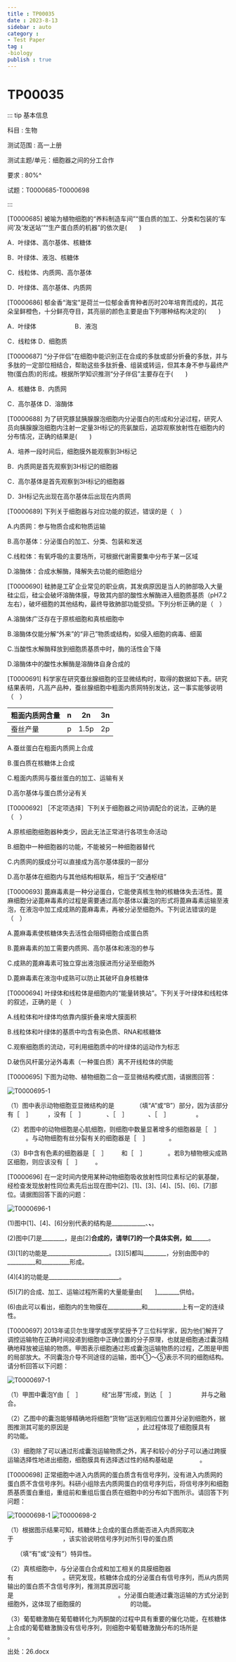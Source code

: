 ```yaml
---
title : TP00035
date : 2023-8-13
sidebar : auto
category : 
- Test Paper
tag : 
-biology
publish : true
---
```

# TP00035

::: tip 基本信息

科目 : 生物

测试范围 : 高一上册

测试主题/单元：细胞器之间的分工合作

要求 : 80%^

试题：T0000685-T0000698

::: 

[T0000685] 被喻为植物细胞的“养料制造车间”“蛋白质的加工、分类和包装的‘车间’及‘发送站’”“生产蛋白质的机器”的依次是(　　)

A．叶绿体、高尔基体、核糖体

B．叶绿体、液泡、核糖体

C．线粒体、内质网、高尔基体

D．叶绿体、高尔基体、内质网

[T0000686] 郁金香“海宝”是荷兰一位郁金香育种者历时20年培育而成的，其花朵呈鲜橙色，十分鲜亮夺目，其亮丽的颜色主要是由下列哪种结构决定的(　　)

A．叶绿体　　　　　　	B．液泡

C．线粒体 		D．细胞质

[T0000687] “分子伴侣”在细胞中能识别正在合成的多肽或部分折叠的多肽，并与多肽的一定部位相结合，帮助这些多肽折叠、组装或转运，但其本身不参与最终产物(蛋白质)的形成。根据所学知识推测“分子伴侣”主要存在于(　　)

A．核糖体 		B．内质网

C．高尔基体 		D．溶酶体

[T0000688] 为了研究豚鼠胰腺腺泡细胞内分泌蛋白的形成和分泌过程，研究人员向胰腺腺泡细胞内注射一定量3H标记的亮氨酸后，追踪观察放射性在细胞内的分布情况，正确的结果是(　　)

A．培养一段时间后，细胞膜外能观察到3H标记

B．内质网是首先观察到3H标记的细胞器

C．高尔基体是首先观察到3H标记的细胞器

D．3H标记先出现在高尔基体后出现在内质网

[T0000689] 下列关于细胞器与对应功能的叙述，错误的是（　）

A.内质网：参与物质合成和物质运输

B.高尔基体：分泌蛋白的加工、分类、包装和发送

C.线粒体：有氧呼吸的主要场所，可根据代谢需要集中分布于某一区域

D.溶酶体：合成水解酶，降解失去功能的细胞组分

[T0000690] 硅肺是工矿企业常见的职业病，其发病原因是当人的肺部吸入大量硅尘后，硅尘会破坏溶酶体膜，导致其内部的酸性水解酶进入细胞质基质（pH7.2左右），破坏细胞的其他结构，最终导致肺部功能受损。下列分析正确的是（　）

A.溶酶体广泛存在于原核细胞和真核细胞中

B.溶酶体仅能分解“外来”的“非己”物质或结构，如侵入细胞的病毒、细菌

C.当酸性水解酶释放到细胞质基质中时，酶的活性会下降

D.溶酶体中的酸性水解酶是溶酶体自身合成的

[T0000691] 科学家在研究蚕丝腺细胞的亚显微结构时，取得的数据如下表。研究结果表明，凡高产品种，蚕丝腺细胞中粗面内质网特别发达，这一事实能够说明（　）

| 粗面内质网含量 | n    | 2n   | 3n   |
| -------------- | ---- | ---- | ---- |
| 蚕丝产量       | p    | 1.5p | 2p   |

A.蚕丝蛋白在粗面内质网上合成

B.蛋白质在核糖体上合成

C.粗面内质网与蚕丝蛋白的加工、运输有关

D.高尔基体与蛋白质分泌有关

[T0000692] ［不定项选择］下列关于细胞器之间协调配合的说法，正确的是（　）

A.原核细胞细胞器种类少，因此无法正常进行各项生命活动

B.细胞中一种细胞器的功能，不能被另一种细胞器替代

C.内质网的膜成分可以直接成为高尔基体膜的一部分

D.高尔基体在细胞内与其他结构相联系，相当于“交通枢纽”

[T0000693] 蓖麻毒素是一种分泌蛋白，它能使真核生物的核糖体失去活性。蓖麻细胞分泌蓖麻毒素的过程是需要通过高尔基体以囊泡的形式将蓖麻毒素运输至液泡，在液泡中加工成成熟的蓖麻毒素，再被分泌至细胞外。下列说法错误的是（　）

A.蓖麻毒素使核糖体失去活性会阻碍细胞合成蛋白质

B.蓖麻毒素的加工需要内质网、高尔基体和液泡的参与

C.成熟的蓖麻毒素可独立穿出液泡膜进而分泌至细胞外

D.蓖麻毒素在液泡中成熟可以防止其破坏自身核糖体

[T0000694] 叶绿体和线粒体是细胞内的“能量转换站”。下列关于叶绿体和线粒体的叙述，正确的是（　）

A.线粒体和叶绿体均依靠内膜折叠来增大膜面积

B.线粒体和叶绿体的基质中均含有染色质、RNA和核糖体

C.观察细胞质的流动，可利用细胞质中的叶绿体的运动作为标志

D.破伤风杆菌分泌外毒素（一种蛋白质）离不开线粒体的供能

[T0000695] 下图为动物、植物细胞二合一亚显微结构模式图，请据图回答：

![T0000695-1](./img/T0000695-1.png)

（1）图中表示动物细胞亚显微结构的是　　　　（填“A”或“B”）部分，因为该部分有［　］ 　  　，没有［　］ 　 　　、［　］ 　　　、［　］ 　　　　。

（2）若图中的动物细胞是心肌细胞，则细胞中数量显著增多的细胞器是［　］ 　　　。与动物细胞有丝分裂有关的细胞器是［　］ 　　　。

（3）B中含有色素的细胞器是［　］ 　　和［　］ 　	　　。若B为植物根尖成熟区细胞，则应该没有［　］ 	　　。

[T0000696] 在一定时间内使用某种动物细胞吸收放射性同位素标记的氨基酸，经检查发现放射性同位素先后出现在图中[2]、[1]、[3]、[4]、[5]、[6]、[7]部位。请据图回答下面的问题：

![T0000696-1](./img/T0000696-1.png)

(1)图中[1]、[4]、[6]分别代表的结构是____________、____________、____________。

(2)图中[7]是________，是由[2]________合成的，请举[7]的一个具体实例，如______________。

(3)[1]的功能是______________________。[3][5]都叫________，分别由图中的__________和__________形成。

(4)[4]的功能是_________________________。

(5)[7]的合成、加工、运输过程所需的大量能量由[　　]________供给。

(6)由此可以看出，细胞内的生物膜在____________和____________上有一定的连续性。

[T0000697] 2013年诺贝尔生理学或医学奖授予了三位科学家，因为他们解开了调控运输物在正确时间投递到细胞中正确位置的分子原理，也就是细胞通过囊泡精确地释放被运输的物质。甲图表示细胞通过形成囊泡运输物质的过程，乙图是甲图的局部放大。不同囊泡介导不同途径的运输，图中①～⑤表示不同的细胞结构。请分析回答以下问题：

![T0000697-1](./img/T0000697-1.png)

（1）甲图中囊泡Y由［　］ 　　　经“出芽”形成，到达［　］ 　　　　并与之融合。

（2）乙图中的囊泡能够精确地将细胞“货物”运送到相应位置并分泌到细胞外，据图推测其可能的原因是　　　　　　　　　　　，此过程体现了细胞膜具有　　　　　　的功能。

（3）细胞除了可以通过形成囊泡运输物质之外，离子和较小的分子可以通过跨膜运输选择性地进出细胞，细胞膜具有选择透过性的结构基础是　　　	　。

[T0000698] 正常细胞中进入内质网的蛋白质含有信号序列，没有进入内质网的蛋白质不含信号序列。科研小组除去内质网蛋白的信号序列后，将信号序列和细胞质基质蛋白重组，重组前和重组后蛋白质在细胞中的分布如下图所示。请回答下列问题：

![T0000698-1](./img/T0000698-1.png)    ![T0000698-2](./img/T0000698-2.png)



（1）根据图示结果可知，核糖体上合成的蛋白质能否进入内质网取决于　　　　　　　　，该实验说明信号序列对所引导的蛋白质　　

　　（填“有”或“没有”）特异性。

（2）真核细胞中，与分泌蛋白合成和加工相关的具膜细胞器有　　　　　　　　。研究发现，核糖体合成的分泌蛋白有信号序列，而从内质网输出的蛋白质不含信号序列，推测其原因可能是　　　　　　　　　　　　　　　　　。分泌蛋白能通过囊泡运输的方式分泌到细胞外，这体现了细胞膜的　　　　　　　　的功能。

（3）葡萄糖激酶在葡萄糖转化为丙酮酸的过程中具有重要的催化功能，在核糖体上合成的葡萄糖激酶没有信号序列，则细胞中葡萄糖激酶分布的场所是　　　　　　	　　。







出处：26.docx